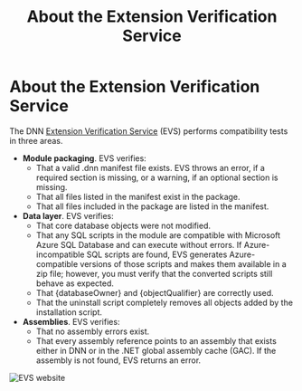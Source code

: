﻿---
uid: about-evs
locale: en
title: About the Extension Verification Service
dnneditions: DNN Platform,Evoq Content,Evoq Engage
dnnversion: 09.02.00
related-topics: test-module,dnn-manifest-schema,module-features,module-architecture,developers-creating-modules-overview
links: ["[DNN Module APIs](https://www.dnnsoftware.com/dnn-api/)","[DNN Community Blog: Extension Verification Service (EVS) by Nathan Rover](https://www.dnnsoftware.com/community-blog/cid/147439/extension-verification-service-evs)","[DNN Community Blog: Extension Verification Service (EVS) Update by Nathan Rover](https://www.dnnsoftware.com/community-blog/cid/154576/extension-verification-service-evs-update%20from%20june%202013)"]
---

# About the Extension Verification Service

The DNN [Extension Verification Service](https://evs.dnnsoftware.com) (EVS) performs compatibility tests in three areas.

*   **Module packaging**. EVS verifies:
    *   That a valid .dnn manifest file exists. EVS throws an error, if a required section is missing, or a warning, if an optional section is missing.
    *   That all files listed in the manifest exist in the package.
    *   That all files included in the package are listed in the manifest.
*   **Data layer**. EVS verifies:
    *   That core database objects were not modified.
    *   That any SQL scripts in the module are compatible with Microsoft Azure SQL Database and can execute without errors. If Azure-incompatible SQL scripts are found, EVS generates Azure-compatible versions of those scripts and makes them available in a zip file; however, you must verify that the converted scripts still behave as expected.
    *   That {databaseOwner} and {objectQualifier} are correctly used.
    *   That the uninstall script completely removes all objects added by the installation script.
*   **Assemblies**. EVS verifies:
    *   That no assembly errors exist.
    *   That every assembly reference points to an assembly that exists either in DNN or in the .NET global assembly cache (GAC). If the assembly is not found, EVS returns an error.



![EVS website](/images/scr-EVS.png)
